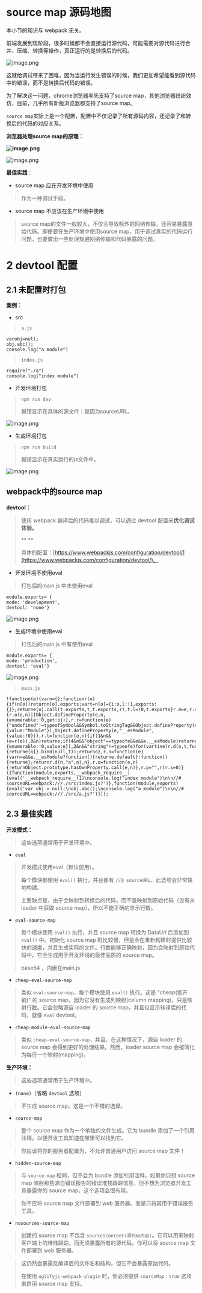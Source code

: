 # source map 源码地图

本小节的知识与 webpack 无关。

前端发展到现阶段，很多时候都不会直接运行源代码，可能需要对源代码进行合并、压缩、转换等操作，真正运行的是转换后的代码。

![image.png](../../.gitbook/assets/1602385391770-8c442514-79c9-41dc-9b83-aadccf438b17.png)

这就给调试带来了困难，因为当运行发生错误的时候，我们更加希望能看到源代码中的错误，而不是转换后代码的错误。

为了解决这一问题，chrome浏览器率先支持了source map，其他浏览器纷纷效仿，目前，几乎所有新版浏览器都支持了source map。

`source map`实际上是一个配置，配置中不仅记录了所有源码内容，还记录了和转换后的代码的对应关系。

**浏览器处理source map的原理：**

**![image.png](../../.gitbook/assets/1602385645376-52bb5641-a6e1-4a4f-87e0-aee32b0afd5a.png)**

![image.png](../../.gitbook/assets/1602385678806-71c51134-892f-428d-9270-c3427e9a1d5c.png)

**最佳实践**：

- source map 应在开发环境中使用

> 作为一种调试手段。

- source map 不应该在生产环境中使用

> source map的文件一般较大，不仅会导致额外的网络传输，还容易暴露原始代码。即便要在生产环境中使用source map，用于调试真实的代码运行问题，也要做出一些处理规避网络传输和代码暴露的问题。

# 2 devtool 配置

## 2.1 未配置时打包

**案例：**

- src

> `a.js`

    varobj=null;
    obj.abc();
    console.log("a module")

> `index.js`

    require("./a")
    console.log("index module")

- 开发环境打包

> `npm run dev`
> 
> 
> 
> 
> 报错显示在具体的源文件：是因为sourceURL。

![image.png](../../.gitbook/assets/1602908269391-99628446-b0b3-43fd-af7e-9dd65c11317d.png)

- 生成环境打包

> `npm run build`
> 
> 
> 
> 
> 报错显示在真实运行的js文件中。

![image.png](../../.gitbook/assets/1602908441277-295f1862-add4-4b75-a67f-9dfec137dee5.png)

## webpack中的source map

**devtool：**

> 使用 webpack 编译后的代码难以调试，可以通过 devtool 配置来**优化调试体验。**
> 
> **
> **
> 
> 具体的配置：[https://www.webpackjs.com/configuration/devtool/](https://www.webpackjs.com/configuration/devtool/)。

- 开发环境不使用eval

> 打包后的main.js 中未使用eval

    module.exports= {
    mode: 'development',
    devtool: 'none'}

![image.png](../../.gitbook/assets/1602909116826-2969e90a-3e6c-4e74-85d4-389feda92b5b.png)

- 生成环境中使用eval

> 打包后的main.js 中有使用eval

    module.exports= {
    mode: 'production',
    devtool: 'eval'}

![image.png](../../.gitbook/assets/1602909219365-626669d3-878a-4d1e-84b1-99871f26feee.png)

> `main.js`

    !function(e){varn={};functionr(o){if(n[o])returnn[o].exports;vart=n[o]={i:o,l:!1,exports:{}};returne[o].call(t.exports,t,t.exports,r),t.l=!0,t.exports}r.m=e,r.c=n,r.d=function(e,n,o){r.o(e,n)||Object.defineProperty(e,n,{enumerable:!0,get:o})},r.r=function(e){"undefined"!=typeofSymbol&&Symbol.toStringTag&&Object.defineProperty(e,Symbol.toStringTag,{value:"Module"}),Object.defineProperty(e,"__esModule",{value:!0})},r.t=function(e,n){if(1&n&&(e=r(e)),8&n)returne;if(4&n&&"object"==typeofe&&e&&e.__esModule)returne;varo=Object.create(null);if(r.r(o),Object.defineProperty(o,"default",{enumerable:!0,value:e}),2&n&&"string"!=typeofe)for(vartine)r.d(o,t,function(n){returne[n]}.bind(null,t));returno},r.n=function(e){varn=e&&e.__esModule?function(){returne.default}:function(){returne};returnr.d(n,"a",n),n},r.o=function(e,n){returnObject.prototype.hasOwnProperty.call(e,n)},r.p="",r(r.s=0)}([function(module,exports,__webpack_require__){eval('__webpack_require__(1)\nconsole.log("index module")\n\n//# sourceURL=webpack:///./src/index.js?')},function(module,exports){eval('var obj = null;\nobj.abc();\nconsole.log("a module")\n\n//# sourceURL=webpack:///./src/a.js?')}]);

## 2.3 最佳实践

**开发模式：**

> 这些选项通常用于开发环境中。

- `eval`

> 开发模式使用eval（默认使用）。
> 
> 
> 
> 
> 每个模块都使用 `eval()` 执行，并且都有 `//@ sourceURL`。此选项会非常快地构建。
> 
> 主要缺点是，由于会映射到转换后的代码，而不是映射到原始代码（没有从 loader 中获取 source map），所以不能正确的显示行数。

- `eval-source-map`

> 每个模块使用 `eval()` 执行，并且 source map 转换为 DataUrl 后添加到 `eval()` 中。初始化 source map 时比较慢，但是会在重新构建时提供比较快的速度，并且生成实际的文件。行数能够正确映射，因为会映射到原始代码中。它会生成用于开发环境的最佳品质的 source map。
> 
> 
> 
> base64 ，内嵌在main.js 

- `cheap-eval-source-map`

> 类似 `eval-source-map`，每个模块使用 `eval()` 执行。这是 "cheap(低开销)" 的 source map，因为它没有生成列映射(column mapping)，只是映射行数。它会忽略源自 loader 的 source map，并且仅显示转译后的代码，就像 `eval` devtool。

- `cheap-module-eval-source-map`

> 类似 `cheap-eval-source-map`，并且，在这种情况下，源自 loader 的 source map 会得到更好的处理结果。然而，loader source map 会被简化为每行一个映射(mapping)。

**生产环境：**

> 这些选项通常用于生产环境中。

- `(none)`（省略 `devtool` 选项）

> 不生成 source map。这是一个不错的选择。

- `source-map`

> 整个 source map 作为一个单独的文件生成。它为 bundle 添加了一个引用注释，以便开发工具知道在哪里可以找到它。

> 你应该将你的服务器配置为，不允许普通用户访问 source map 文件！

- `hidden-source-map`

> 与 `source-map` 相同，但不会为 bundle 添加引用注释。如果你只想 source map 映射那些源自错误报告的错误堆栈跟踪信息，但不想为浏览器开发工具暴露你的 source map，这个选项会很有用。

> 你不应将 source map 文件部署到 web 服务器。而是只将其用于错误报告工具。

- `nosources-source-map`

> 创建的 source map 不包含 `sourcesContent(源代码内容)`。它可以用来映射客户端上的堆栈跟踪，而无须暴露所有的源代码。你可以将 source map 文件部署到 web 服务器。

> 这仍然会暴露反编译后的文件名和结构，但它不会暴露原始代码。
> 
> 在使用 `uglifyjs-webpack-plugin` 时，你必须提供 `sourceMap：true` 选项来启用 source map 支持。